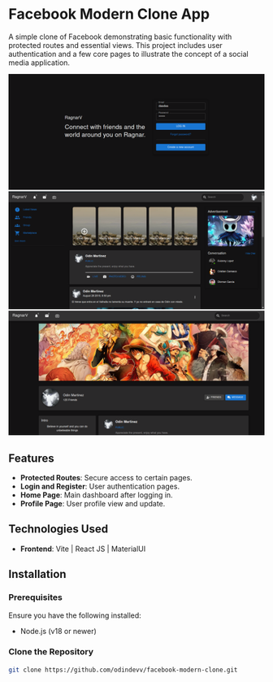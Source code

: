 # Facebook Modern Clone App

A simple clone of Facebook demonstrating basic functionality with protected routes and essential views. This project includes user authentication and a few core pages to illustrate the concept of a social media application.

![LoginDesktopView](views/LoginDesktopView.png)
![HomeDesktopView](views/HomeDesktopView.png)
![ProfileDesktopView](views/ProfileDesktopView.png)


## Features

- **Protected Routes**: Secure access to certain pages.
- **Login and Register**: User authentication pages.
- **Home Page**: Main dashboard after logging in.
- **Profile Page**: User profile view and update.

## Technologies Used

- **Frontend**: Vite | React JS | MaterialUI

## Installation

### Prerequisites

Ensure you have the following installed:

- Node.js (v18 or newer)

### Clone the Repository

```bash
git clone https://github.com/odindevv/facebook-modern-clone.git
